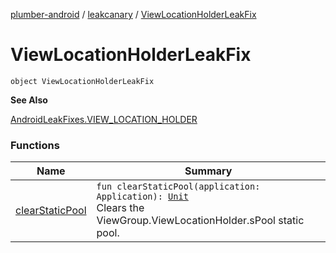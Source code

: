 [plumber-android](../../index.md) / [leakcanary](../index.md) / [ViewLocationHolderLeakFix](./index.md)

# ViewLocationHolderLeakFix

`object ViewLocationHolderLeakFix`

**See Also**

[AndroidLeakFixes.VIEW_LOCATION_HOLDER](../-android-leak-fixes/-v-i-e-w_-l-o-c-a-t-i-o-n_-h-o-l-d-e-r/index.md)

### Functions

| Name | Summary |
|---|---|
| [clearStaticPool](clear-static-pool.md) | `fun clearStaticPool(application: Application): `[`Unit`](https://kotlinlang.org/api/latest/jvm/stdlib/kotlin/-unit/index.html)<br>Clears the ViewGroup.ViewLocationHolder.sPool static pool. |
